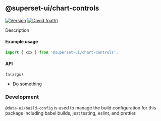 ## @superset-ui/chart-controls

[![Version](https://img.shields.io/npm/v/@superset-ui/chart-controls.svg?style=flat)](https://img.shields.io/npm/v/@superset-ui/chart-controls.svg?style=flat)
[![David (path)](https://img.shields.io/david/apache-superset/superset-ui.svg?path=packages%2Fsuperset-ui-chart-controls&style=flat-square)](https://david-dm.org/apache-superset/superset-ui?path=packages/superset-ui-chart-controls)

Description

#### Example usage

```js
import { xxx } from '@superset-ui/chart-controls';
```

#### API

`fn(args)`

- Do something

### Development

`@data-ui/build-config` is used to manage the build configuration for this package including babel
builds, jest testing, eslint, and prettier.
